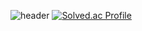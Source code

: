 ![header](https://capsule-render.vercel.app/api?type=waving&color=timeGradient&height=200&section=header&text=Hello%20World&fontSize=50)
[![Solved.ac Profile](http://mazassumnida.wtf/api/v2/generate_badge?boj=jhdl0157)](https://solved.ac/jhdl0157/)

